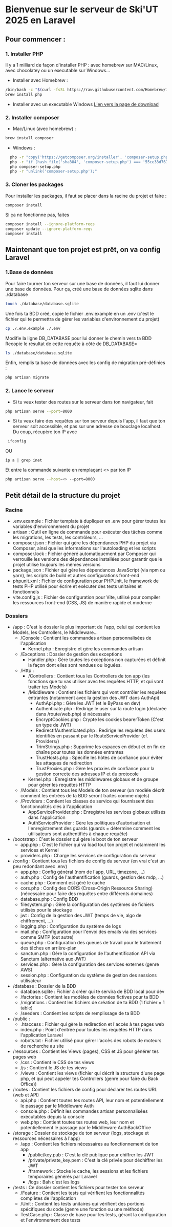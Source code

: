# Bienvenue sur le serveur de Ski'UT 2025 en Laravel

## Pour commencer :
### 1. Installer PHP

Il y a 1 milliard de façon d'installer PHP : avec homebrew sur MAC/Linux, avec chocolatey ou un executable sur Windows...

- Installer avec Homebrew :
``` bash
/bin/bash -c "$(curl -fsSL https://raw.githubusercontent.com/Homebrew/install/HEAD/install.sh)" 
brew install php
```

- Installer avec un executable Windows
[Lien vers la page de download](https://windows.php.net/download/)

### 2. Installer composer

- Mac/Linux (avec homebrew) :
``` bash
brew install composer
```

- Windows :
``` bash
  php -r "copy('https://getcomposer.org/installer', 'composer-setup.php');"
  php -r "if (hash_file('sha384', 'composer-setup.php') === '55ce33d7678c5a611085589f1f3ddf8b3c52d662cd01d4ba75c0ee0459970c2200a51f492d557530c71c15d8dba01eae') { echo 'Installer     verified'; } else { echo 'Installer corrupt'; unlink('composer-setup.php'); } echo PHP_EOL;"
  php composer-setup.php
  php -r "unlink('composer-setup.php');"
```

### 3. Cloner les packages
Pour installer les packages, il faut se placer dans la racine du projet et faire :

``` bash
composer install
```

Si ça ne fonctionne pas, faites 
``` bash
composer install --ignore-platform-reqs
composer update --ignore-platform-reqs
composer install
```

## Maintenant que ton projet est prêt, on va config Laravel
### 1.Base de données
Pour faire tourner ton serveur sur une base de données, il faut lui donner une base de données.
Pour ça, créé une base de données sqlite dans ./database
``` bash
touch ./database/database.sqlite
```
Une fois ta BDD créé, copie le fichier .env.example en un .env (c'est le fichier qui te permettra de gérer les variables d'environnement du projet)
``` bash
cp ./.env.example ./.env
```
Modifie la ligne DB_DATABASE pour lui donner le chemin vers ta BDD
Recopie le résultat de cette requête à côté de DB_DATABASE=
``` bash
ls ./database/database.sqlite
```
Enfin, remplis ta base de données avec les config de migration pré-définies : 
``` bash
php artisan migrate
```

### 2. Lance le serveur

- Si tu veux tester des routes sur le serveur dans ton navigateur, fait
```bash
php artisan serve --port=8000
```
- Si tu veux faire des requêtes sur ton serveur depuis l'app, il faut que ton serveur soit accessible, et pas sur une adresse de bouclage localhost. 
Du coup, récupère ton IP avec
```bash
 ifconfig
```
OU
```
ip a | grep inet 
```
Et entre la commande suivante en remplaçant <> par ton IP
```bash
php artisan serve --host=<> --port=8000
```

## Petit détail de la structure du projet 
### Racine
- .env.example : Fichier template à dupliquer en .env pour gérer toutes les variables d'environnement du projet
- artisan : Outil en ligne de commande pour exécuter des tâches comme les migrations, les tests, les contrôleurs, ...
- composer.json : Fichier qui gère les dépendances PHP du projet via Composer, ainsi que les informations sur l'autoloading et les scripts
- composer.lock : Fichier généré automatiquement par Composer qui verrouille les versions des dépendances installées pour garantir que le projet utilise toujours les mêmes versions
- package.json : Fichier qui gère les dépendances JavaScript (via npm ou yarn), les scripts de build et autres configurations front-end
- phpunit.xml : Fichier de configuration pour PHPUnit, le framework de tests PHP utilisé pour écrire et exécuter des tests unitaires et fonctionnels
- vite.config.js : Fichier de configuration pour Vite, utilisé pour compiler les ressources front-end (CSS, JS) de manière rapide et moderne

### Dossiers
- /app : C'est le dossier le plus important de l'app, celui qui contient les Models, les Controllers, le Middleware...
  - /Console : Contient les commandes artisan personnalisées de l'application
    - Kernel.php : Enregistre et gère les commandes artisan
  - /Exceptions : Dossier de gestion des exceptions
    - Handler.php : Gère toutes les exceptions non capturées et définit la façon dont elles sont rendues ou loguées.
  - /Http :
    - /Controllers : Contient tous les Controllers de ton app (les fonctions que tu vas utiliser avec tes requêtes HTTP, et qui vont traiter tes Models)
    - /Middleware : Contient les fichiers qui vont contrôler les requêtes entrantes (notamment avec la gestion des JWT dans AuthApi)
      - AuthApi.php : Gère les JWT (et le ByPass en dev)
      - Authenticate.php : Redirige le user sur la route login (déclarée dans /route/web.php) si nécessaire
      - EncryptCookies.php : Crypte les cookies bearerToken (C'est un type de JWT)
      - RedirectIfAuthenticated.php : Redirige les requêtes des users identifiés en passant par le RouteServiceProvider (cf. Providers/)
      - TrimStrings.php : Supprime les espaces en début et en fin de chaîne pour toutes les données entrantes
      - TrustHosts.php : Spécifie les hôtes de confiance pour éviter les attaques de redirection
      - TrustProxies.php : Gère les proxies de confiance pour la gestion correcte des adresses IP et du protocole
    - Kernel.php : Enregistre les middlewares globaux et de groupe pour gérer les requêtes HTTP
  - /Models : Contient tous les Models de ton serveur (un modèle décrit comment les entrées de ta BDD seront traités comme objets)
  - /Providers : Contient les classes de service qui fournissent des fonctionnalités clés à l'application
    - AppServiceProvider.php : Enregistre les services globaux utilisés dans l'application
    - AuthServiceProvider : Gère les politiques d'autorisation et l'enregistrement des guards (guards = détermine comment les utilisateurs sont authentifiés à chaque requête)
- /bootstrap : C'est le dossier qui gère le boot de ton serveur
  - app.php : C'est le fichier qui va load tout ton projet et notamment les services et Kernel
  - providers.php : Charge les services de configuration du serveur
- /config : Contient tous les fichiers de config du serveur (en vrai c'est un peu redondant avec .env)
  - app.php : Config général (nom de l'app, URL, timezone, ...)
  - auth.php : Config de l'authentification (guards, gestion des mdp, ...)
  - cache.php : Comment est géré le cache
  - cors.php : Config des CORS (Cross-Origin Ressource Sharing) (nécessaire pour faire des requêtes entre différents domaines)
  - database.php : Config BDD
  - filesystem.php : Gère la configuration des systèmes de fichiers utilisés pour le stockage
  - jwt : Config de la gestion des JWT (temps de vie, algo de chiffrement, ...)
  - logging.php : Configuration du système de logs
  - mail.php : Configuration pour l'envoi des emails via des services comme SMTP (out autre)
  - queue.php : Configuration des queues de travail pour le traitement des tâches en arrière-plan
  - sanctum.php : Gère la configuration de l'authentification API via Sanctum (alternative aux JWT)
  - services.php : Gère la configuration des services externes (genre AWS)
  - session.php : Configuration du système de gestion des sessions utilisateur
- /database : Dossier de la BDD
  - database.sqlite : Fichier à créer qui te servira de BDD local pour dév
  - /factories : Contient les modèles de données fictives pour ta BDD
  - /migrations : Contient les fichiers de création de ta BDD (1 fichier = 1 table)
  - /seeders : Contient les scripts de remplissage de ta BDD
- /public : 
  - .htaccess : Fichier qui gère la redirection et l'accès à tes pages web
  - index.php : Point d'entrée pour toutes les requêtes HTTP dans l'application Laravel
  - robots.txt : Fichier utilisé pour gérer l'accès des robots de moteurs de recherche au site
- /ressources : Contient les Views (pages), CSS et JS pour générer tes pages web
  - /css : Contient le CSS de tes views
  - /js : Contient le JS de tes views
  - /views : Contient les views (fichier qui décrit la structure d'une page php, et qui peut appeler tes Controllers (genre pour faire du Back Office))
- /routes : Contient les fichiers de config pour déclarer tes routes URL (web et API)
  - api.php : Contient toutes tes routes API, leur nom et potentiellement le passage par le Middleware Auth
  - console.php : Définit les commandes artisan personnalisées exécutables depuis la console
  - web.php : Contient toutes tes routes web, leur nom et potentiellement le passage par le Middleware AuthBackOffice
- /storage : Dossier de stockage de ton serveur (logs, stockage et ressources nécessaires à l'app)
  - /app : Contient les fichiers nécessaires au fonctionnement de ton app
    - /public/key.pub : C'est la clé publique pour chiffrer les JWT
    - /private/private_key.pem : C'est la clé privée pour déchiffrer les JWT
    - /framework : Stocke le cache, les sessions et les fichiers temporaires générés par Laravel
    - /logs : Bah c'est les logs
- /tests : Ce dossier contient les fichiers pour tester ton serveur 
  - /Feature : Contient les tests qui vérifient les fonctionnalités complètes de l'application
  - /Unit : Contient les tests unitaires qui vérifient des portions spécifiques du code (genre une fonction ou une méthode)
  - TestCase.php : Classe de base pour les tests, gérant la configuration et l'environnement des tests